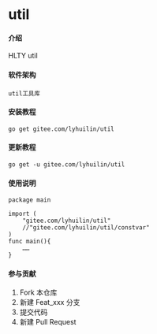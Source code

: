 # util

#### 介绍
HLTY util

#### 软件架构
	util工具库


#### 安装教程

	go get gitee.com/lyhuilin/util

#### 更新教程

	go get -u gitee.com/lyhuilin/util



#### 使用说明

	package main
	
	import (
		"gitee.com/lyhuilin/util"
		//"gitee.com/lyhuilin/util/constvar"
	)
	func main(){
		……
	}



#### 参与贡献

1.  Fork 本仓库
2.  新建 Feat_xxx 分支
3.  提交代码
4.  新建 Pull Request


